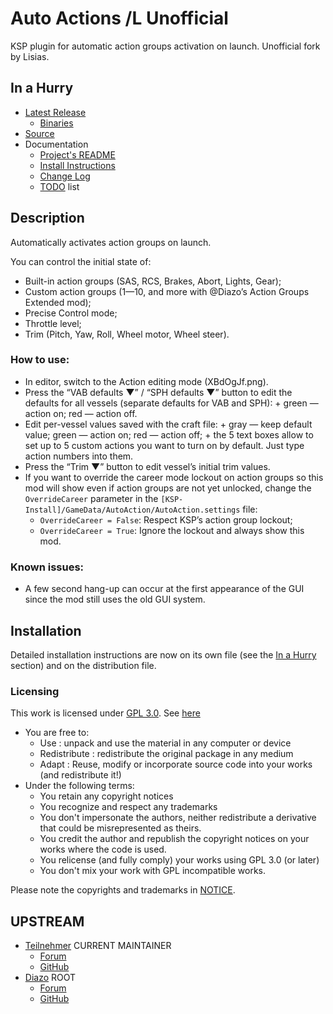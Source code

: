 # Auto Actions /L Unofficial

KSP plugin for automatic action groups activation on launch. Unofficial fork by Lisias.


## In a Hurry

* [Latest Release](https://github.com/net-lisias-kspu/AutoAction/releases)
	+ [Binaries](https://github.com/net-lisias-kspu/AutoAction/tree/Archive)
* [Source](https://github.com/net-lisias-kspu/AutoAction)
* Documentation
	+ [Project's README](https://github.com/net-lisias-kspu/AutoAction/blob/master/README.md)
	+ [Install Instructions](https://github.com/net-lisias-kspu/AutoAction/blob/master/INSTALL.md)
	+ [Change Log](./CHANGE_LOG.md)
	+ [TODO](./TODO.md) list


## Description

Automatically activates action groups on launch.

You can control the initial state of:

* Built-in action groups (SAS, RCS, Brakes, Abort, Lights, Gear);
* Custom action groups (1—10, and more with @Diazo’s Action Groups Extended mod);
* Precise Control mode;
* Throttle level;
* Trim (Pitch, Yaw, Roll, Wheel motor, Wheel steer).﻿

### How to use:

* In editor, switch to the Action editing mode (XBdOgJf.png).
* Press the “VAB defaults ▼” / “SPH defaults ▼” button to edit the defaults for all vessels (separate defaults for VAB and SPH):
		+ green — action on; red — action off.
* Edit per-vessel values saved with the craft file:
		+ gray — keep default value; green — action on; red — action off;
		+ the 5 text boxes allow to set up to 5 custom actions you want to turn on by default. Just type action numbers into them.
* Press the “Trim ▼” button to edit vessel’s initial trim values.
* If you want to override the career mode lockout on action groups so this mod will show even if action groups are not yet unlocked, change the `OverrideCareer` parameter in the `[KSP-Install]/GameData/AutoAction/AutoAction.settings` file:
	+ `OverrideCareer = False`: Respect KSP’s action group lockout;
	+ `OverrideCareer = True`: Ignore the lockout and always show this mod.

### Known issues:

* A﻿ few second hang-up can occur at the first appearance of the GUI since the mod still uses the old GUI system.


## Installation

Detailed installation instructions are now on its own file (see the [In a Hurry](#in-a-hurry) section) and on the distribution file.


### Licensing
This work is licensed under [GPL 3.0](https://www.gnu.org/licenses/gpl-3.0.txt). See [here](./LICENSE)

+ You are free to:
	- Use : unpack and use the material in any computer or device
	- Redistribute : redistribute the original package in any medium
	- Adapt : Reuse, modify or incorporate source code into your works (and redistribute it!) 
+ Under the following terms:
	- You retain any copyright notices
	- You recognize and respect any trademarks
	- You don't impersonate the authors, neither redistribute a derivative that could be misrepresented as theirs.
	- You credit the author and republish the copyright notices on your works where the code is used.
	- You relicense (and fully comply) your works using GPL 3.0 (or later)
	- You don't mix your work with GPL incompatible works.

Please note the copyrights and trademarks in [NOTICE](./NOTICE).

## UPSTREAM

* [Teilnehmer](https://forum.kerbalspaceprogram.com/index.php?/profile/143330-teilnehmer/) CURRENT MAINTAINER
	* [Forum](https://forum.kerbalspaceprogram.com/index.php?/topic/150666-14x-auto-actions-continued-v1103-—-2018-07-28/)
	* [GitHub](https://github.com/formicant/AutoAction)
* [Diazo](https://forum.kerbalspaceprogram.com/index.php?/profile/81549-diazo/) ROOT
	* [Forum](https://forum.kerbalspaceprogram.com/index.php?/topic/91980-105nov1815auto-actions-automatically-activate-action-groupsrcssas-on-launch/)
	* [GitHub](https://github.com/SirDiazo/AutoAction)
